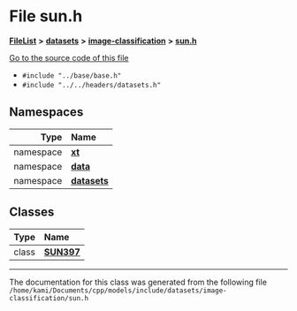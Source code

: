 

# File sun.h



[**FileList**](files.md) **>** [**datasets**](dir_29ff4802398ba4a572b958e731c7adb4.md) **>** [**image-classification**](dir_9d21d6f83a70094db43fe94b096ae893.md) **>** [**sun.h**](sun_8h.md)

[Go to the source code of this file](sun_8h_source.md)



* `#include "../base/base.h"`
* `#include "../../headers/datasets.h"`













## Namespaces

| Type | Name |
| ---: | :--- |
| namespace | [**xt**](namespacext.md) <br> |
| namespace | [**data**](namespacext_1_1data.md) <br> |
| namespace | [**datasets**](namespacext_1_1data_1_1datasets.md) <br> |


## Classes

| Type | Name |
| ---: | :--- |
| class | [**SUN397**](classxt_1_1data_1_1datasets_1_1SUN397.md) <br> |



















































------------------------------
The documentation for this class was generated from the following file `/home/kami/Documents/cpp/models/include/datasets/image-classification/sun.h`

